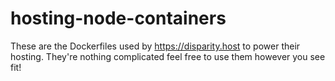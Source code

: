 # hosting-node-containers

These are the Dockerfiles used by https://disparity.host to power their hosting.
They're nothing complicated feel free to use them however you see fit!